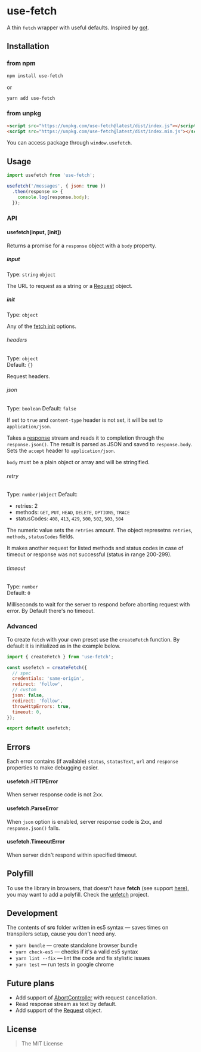 # use-fetch

A thin `fetch` wrapper with useful defaults. Inspired by [got](https://github.com/sindresorhus/got).


## Installation

### from npm
```bash
npm install use-fetch
```
or
```bash
yarn add use-fetch
```

### from unpkg
```html
<script src="https://unpkg.com/use-fetch@latest/dist/index.js"></script>
<script src="https://unpkg.com/use-fetch@latest/dist/index.min.js"></script>
```

You can access package through `window.usefetch`.


## Usage
```js
import usefetch from 'use-fetch';

usefetch('/messages', { json: true })
  .then(response => {
    console.log(response.body);
  });
```

### API

#### usefetch(input, [init])
Returns a promise for a `response` object with a `body` property.

##### input
Type: `string` `object`

The URL to request as a string or a [Request](https://developer.mozilla.org/en-US/docs/Web/API/Request) object.

##### init
Type: `object`

Any of the [fetch init](https://developer.mozilla.org/en-US/docs/Web/API/WindowOrWorkerGlobalScope/fetch#Parameters) options.

###### headers
Type: `object`<br>
Default: `{}`

Request headers.

###### json
Type: `boolean`
Default: `false`

If set to `true` and `content-type` header is not set, it will be set to `application/json`.

Takes a [response](https://developer.mozilla.org/en-US/docs/Web/API/Response) stream and reads it to completion through the `response.json()`. The result is parsed as JSON and saved to `response.body`. Sets the `accept` header to `application/json`.

`body` must be a plain object or array and will be stringified.

###### retry
Type: `number|object`
Default: 
- retries: 2
- methods: `GET`, `PUT`, `HEAD`, `DELETE`, `OPTIONS`, `TRACE`
- statusCodes: `408`, `413`, `429`, `500`, `502`, `503`, `504`

The numeric value sets the `retries` amount. The object represetns `retries`, `methods`, `statusCodes` fields.

It makes another request for listed methods and status codes in case of timeout or response was not successful (status in range 200-299).


###### timeout
Type: `number`<br>
Default: `0`

Milliseconds to wait for the server to respond before aborting request with error. By Default there's no timeout.


### Advanced
To create `fetch` with your own preset use the `createFetch` function. By default it is initialized as in the example below.

```js
import { createFetch } from 'use-fetch';

const usefetch = createFetch({
  // spec
  credentials: 'same-origin',
  redirect: 'follow',
  // custom
  json: false,
  redirect: 'follow',
  throwHttpErrors: true,
  timeout: 0,
});

export default usefetch;
```


## Errors
Each error contains (if available) `status`, `statusText`, `url` and `response` properties to make debugging easier.

#### usefetch.HTTPError
When server response code is not 2xx.

#### usefetch.ParseError
When `json` option is enabled, server response code is 2xx, and `response.json()` fails.

#### usefetch.TimeoutError
When server didn't respond within specified timeout.


## Polyfill
To use the library in browsers, that doesn't have **fetch** (see support [here](https://caniuse.com/#feat=fetch)), you may want to add a polyfill. Check the [unfetch](https://github.com/developit/unfetch#usage-as-a-polyfill) project.


## Development
The contents of **src** folder written in es5 syntax — saves times on transpilers setup, cause you don't need any.
- `yarn bundle` — create standalone browser bundle
- `yarn check-es5` — checks if it's a valid es5 syntax
- `yarn lint --fix` — lint the code and fix stylistic issues
- `yarn test` — run tests in google chrome


## Future plans
- Add support of [AbortController](http://devdocs.io/dom/abortcontroller) with request cancellation.
- Read response stream as text by default.
- Add support of the [Request](http://devdocs.io/dom/request) object.


## License
> The MIT License
